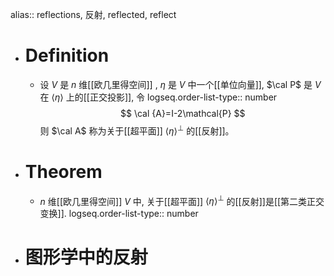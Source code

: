alias:: reflections, 反射, reflected, reflect

- # Definition
	- 设 $V$ 是 $n$ 维[[欧几里得空间]] , $\eta$ 是 $V$ 中一个[[单位向量]], $\cal P$ 是 $V$ 在 $\langle\eta\rangle$ 上的[[正交投影]], 令
	  logseq.order-list-type:: number
	  $$
	  \cal {A}=I-2\mathcal{P}
	  $$
	  则 $\cal A$ 称为关于[[超平面]] $\langle\eta\rangle^{\perp}$ 的[[反射]]。
- # Theorem
	- $n$ 维[[欧几里得空间]] $V$ 中, 关于[[超平面]] $\langle\eta\rangle^{\perp}$ 的[[反射]]是[[第二类正交变换]].
	  logseq.order-list-type:: number
- # 图形学中的反射